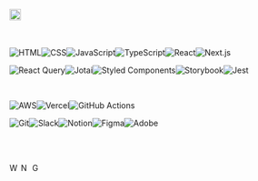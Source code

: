 </br>


<image src="https://github.com/lianKim/lianKim/assets/97217822/8dd3b542-900a-4e5a-a308-6705df8432e1" alt="Front-End Web Developer" width="auto" height="20px" />


</br>


</br>


</br>



![HTML](https://img.shields.io/badge/HTML-white?&style=flat-square&logo=html5&logoColor=E34F26)![CSS](https://img.shields.io/badge/CSS-white?&style=flat-square&logo=css3&logoColor=1572B6)![JavaScript](https://img.shields.io/badge/JavaScript-white?&style=flat-square&logo=javascript&logoColor=#F7DF1E)![TypeScript](https://img.shields.io/badge/TypeScript-white?&style=flat-square&logo=typescript&logoColor=3178C6)![React](https://img.shields.io/badge/React-white?&style=flat-square&logo=react&logoColor=61DAFB)![Next.js](https://img.shields.io/badge/NextJs-white?&style=flat-square&logo=nextdotjs&logoColor=000000)

![React Query](https://img.shields.io/badge/ReactQuery-white?&style=flat-square&logo=reactquery&logoColor=FF4154)![Jotai](https://img.shields.io/badge/Jotai-white?&style=flat-square&logo=jotai&logoColor=lightgrey)![Styled Components](https://img.shields.io/badge/StyledComponent-white?&style=flat-square&logo=styledcomponents&logoColor=DB7093)![Storybook](https://img.shields.io/badge/Storybook-white?&style=flat-square&logo=storybook&logoColor=FF4785)![Jest](https://img.shields.io/badge/Jest-white?&style=flat-square&logo=jest&logoColor=C21325)


</br>


![AWS](https://img.shields.io/badge/AWS-white?&style=flat-square&logo=amazonaws&logoColor=232F3E)![Vercel](https://img.shields.io/badge/Vercel-white?&style=flat-square&logo=vercel&logoColor=000000)![GitHub Actions](https://img.shields.io/badge/GitHubActions-white?&style=flat-square&logo=githubactions&logoColor=2088FF)


![Git](https://img.shields.io/badge/Git-white?&style=flat-square&logo=git&logoColor=F05032)![Slack](https://img.shields.io/badge/Slack-white?&style=flat-square&logo=slack&logoColor=4A154B)![Notion](https://img.shields.io/badge/Notion-white?&style=flat-square&logo=notion&logoColor=000000)![Figma](https://img.shields.io/badge/Figma-white?&style=flat-square&logo=figma&logoColor=F24E1E)![Adobe](https://img.shields.io/badge/Adobe-white?&style=flat-square&logo=adobe&logoColor=FF0000)


</br>


</br>


[<image src="https://github.com/lianKim/lianKim/assets/97217822/be597b79-44e9-439b-8859-109142a31c24" alt="Website" width="auto" height="16px" />](https://liankim.kr) [<image src="https://github.com/lianKim/lianKim/assets/97217822/007bc4b2-93d9-4d88-83e3-c2d77664ca60" alt="Notion" width="auto" height="16px" />](#) [<image src="https://github.com/lianKim/lianKim/assets/97217822/6a84a3fc-82d5-4d0c-9f5c-8fcaad19a81c" alt="Gmail" width="auto" height="16px" />](mailto:5ffcut@gmail.com) 
